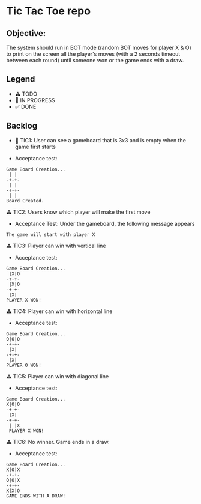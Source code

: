# Tic Tac Toe repo

## Objective:

The system should run in BOT mode (random BOT moves for player X & O) to print on the screen all the player's moves (with a 2 seconds timeout between each round) until someone won or the game ends with a draw.

## Legend

- ⚠ TODO
- 🚧 IN PROGRESS
- ✅ DONE

## Backlog

- 🚧 TIC1: User can see a gameboard that is 3x3 and is empty when the game first starts

- Acceptance test:

```
Game Board Creation...
 | |
-+-+-
 | |
-+-+-
 | |
Board Created.
```

⚠ TIC2: Users know which player will make the first move

- Acceptance Test: Under the gameboard, the following message appears

```
The game will start with player X
```

⚠ TIC3: Player can win with vertical line

- Acceptance test:

```
Game Board Creation...
 |X|O
-+-+-
 |X|O
-+-+-
 |X|
PLAYER X WON!
```

⚠ TIC4: Player can win with horizontal line

- Acceptance test:

```
Game Board Creation...
O|O|O
-+-+-
 |X|
-+-+-
 |X|
PLAYER O WON!
```

⚠ TIC5: Player can win with diagonal line

- Acceptance test:

```
Game Board Creation...
X|O|O
-+-+-
 |X|
-+-+-
 | |X
 PLAYER X WON!
```

⚠ TIC6: No winner. Game ends in a draw.

- Acceptance test:

```
Game Board Creation...
X|O|X
-+-+-
O|O|X
-+-+-
X|X|O
GAME ENDS WITH A DRAW!
```
